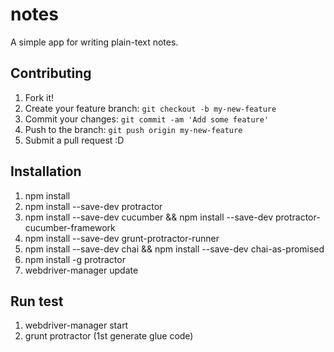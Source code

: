 # notes

A simple app for writing plain-text notes.

## Contributing
1. Fork it!
2. Create your feature branch: `git checkout -b my-new-feature`
3. Commit your changes: `git commit -am 'Add some feature'`
4. Push to the branch: `git push origin my-new-feature`
5. Submit a pull request :D

## Installation
1. npm install
2. npm install --save-dev protractor
3. npm install --save-dev cucumber && npm install --save-dev protractor-cucumber-framework
4. npm install --save-dev grunt-protractor-runner
5. npm install --save-dev chai && npm install --save-dev chai-as-promised
6. npm install -g protractor
7. webdriver-manager update

## Run test
1. webdriver-manager start
2. grunt protractor (1st generate glue code)
